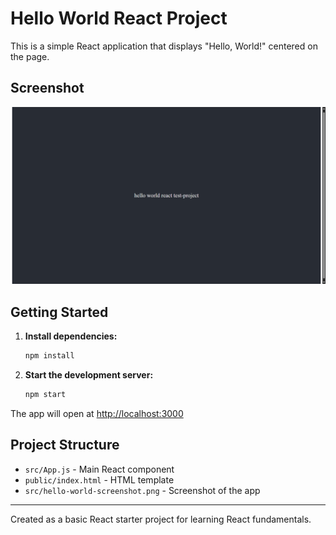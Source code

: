 # Hello World React Project

This is a simple React application that displays "Hello, World!" centered on the page.

## Screenshot

![App Screenshot](./src/hello-world-screenshot.png)

## Getting Started

1. **Install dependencies:**
   ```bash
   npm install
   ```
2. **Start the development server:**
   ```bash
   npm start
   ```

The app will open at [http://localhost:3000](http://localhost:3000)

## Project Structure

- `src/App.js` - Main React component
- `public/index.html` - HTML template
- `src/hello-world-screenshot.png` - Screenshot of the app

---

Created as a basic React starter project for learning React fundamentals.
